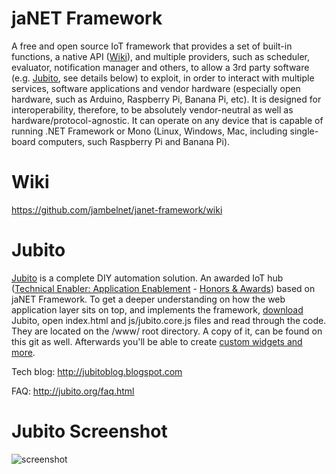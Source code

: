 # jaNET Framework
A free and open source IoT framework that provides a set of built-in functions, a native API ([Wiki](https://github.com/jambelnet/janet-framework/wiki)), and multiple providers, such as scheduler, evaluator, notification manager and others, to allow a 3rd party software (e.g. [Jubito](http://www.jubito.org), see details below) to exploit, in order to interact with multiple services, software applications and vendor hardware (especially open hardware, such as Arduino, Raspberry Pi, Banana Pi, etc). It is designed for interoperability, therefore, to be absolutely vendor-neutral as well as hardware/protocol-agnostic. It can operate on any device that is capable of running .NET Framework or Mono (Linux, Windows, Mac, including single-board computers, such Raspberry Pi and Banana Pi).

# Wiki
https://github.com/jambelnet/janet-framework/wiki

# Jubito
[Jubito](http://www.jubito.org) is a complete DIY automation solution. An awarded IoT hub ([Technical Enabler: Application Enablement](http://www.postscapes.com/internet-of-things-award/2014/iot-application-enabler/) - [Honors & Awards](http://jubitoblog.blogspot.com/search/label/awards)) based on jaNET Framework.
To get a deeper understanding on how the web application layer sits on top, and implements the framework, [download](http://www.jubito.org/download.html) Jubito, open index.html and js/jubito.core.js files and read through the code. They are located on the /www/ root directory. A copy of it, can be found on this git as well.
Afterwards you'll be able to create [custom widgets and more](http://jubitoblog.blogspot.com/2016/08/consuming-restful-data.html).

Tech blog: http://jubitoblog.blogspot.com

FAQ: http://jubito.org/faq.html

# Jubito Screenshot
![screenshot](https://1.bp.blogspot.com/-zckBAkF6q9k/V_nE97h0_BI/AAAAAAAAJDU/6fXFVP5eSOEj9cTG5XMDgVVLL10ySnLWQCLcB/s640/dashboard-main.png)
